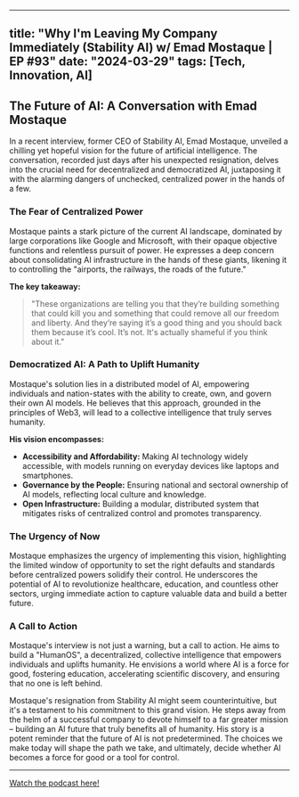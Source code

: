 
---
title: "Why I'm Leaving My Company Immediately (Stability AI) w/ Emad Mostaque | EP #93"
date: "2024-03-29"
tags: [Tech, Innovation, AI]
---

## The Future of AI: A Conversation with Emad Mostaque

In a recent interview, former CEO of Stability AI, Emad Mostaque, unveiled a chilling yet hopeful vision for the future of artificial intelligence. The conversation, recorded just days after his unexpected resignation, delves into the crucial need for decentralized and democratized AI, juxtaposing it with the alarming dangers of unchecked, centralized power in the hands of a few.

### The Fear of Centralized Power

Mostaque paints a stark picture of the current AI landscape, dominated by large corporations like Google and Microsoft, with their opaque objective functions and relentless pursuit of power. He expresses a deep concern about consolidating AI infrastructure in the hands of these giants, likening it to controlling the "airports, the railways, the roads of the future."

**The key takeaway:**

> "These organizations are telling you that they’re building something that could kill you and something that could remove all our freedom and liberty. And they’re saying it’s a good thing and you should back them because it’s cool. It’s not. It's actually shameful if you think about it."

### Democratized AI: A Path to Uplift Humanity

Mostaque's solution lies in a distributed model of AI, empowering individuals and nation-states with the ability to create, own, and govern their own AI models. He believes that this approach, grounded in the principles of Web3, will lead to a collective intelligence that truly serves humanity.

**His vision encompasses:**

* **Accessibility and Affordability:** Making AI technology widely accessible, with models running on everyday devices like laptops and smartphones.
* **Governance by the People:** Ensuring national and sectoral ownership of AI models, reflecting local culture and knowledge.
* **Open Infrastructure:** Building a modular, distributed system that mitigates risks of centralized control and promotes transparency.

### The Urgency of Now

Mostaque emphasizes the urgency of implementing this vision, highlighting the limited window of opportunity to set the right defaults and standards before centralized powers solidify their control. He underscores the potential of AI to revolutionize healthcare, education, and countless other sectors, urging immediate action to capture valuable data and build a better future.

### A Call to Action

Mostaque's interview is not just a warning, but a call to action. He aims to build a "HumanOS", a decentralized, collective intelligence that empowers individuals and uplifts humanity. He envisions a world where AI is a force for good, fostering education, accelerating scientific discovery, and ensuring that no one is left behind.

Mostaque's resignation from Stability AI might seem counterintuitive, but it's a testament to his commitment to this grand vision. He steps away from the helm of a successful company to devote himself to a far greater mission – building an AI future that truly benefits all of humanity. His story is a potent reminder that the future of AI is not predetermined. The choices we make today will shape the path we take, and ultimately, decide whether AI becomes a force for good or a tool for control.

---
        




<a href="https://youtube.com/watch?v=e1UgzSTicuY" target="_blank">Watch the podcast here!</a>
